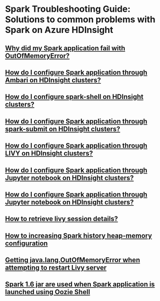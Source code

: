 # Spark Troubleshooting Guide: Solutions to common problems with Spark on Azure HDInsight
## [Why did my Spark application fail with OutOfMemoryError?](spark-application-failure-with-outofmemoryerror.md)
## [How do I configure Spark application through Ambari on HDInsight clusters?](spark-application-configuration-through-ambari.md) 
## [How do I configure spark-shell on HDInsight clusters?](spark-shell-configuration.md)
## [How do I configure Spark application through spark-submit on HDInsight clusters?](spark-application-configuration-through-spark-submit.md)
## [How do I configure Spark application through LIVY on HDInsight clusters?](spark-application-configuration-through-livy.md)
## [How do I configure Spark application through Jupyter notebook on HDInsight clusters?](spark-application-configuration-through-jupyter.md)
## [How do I configure Spark application through Jupyter notebook on HDInsight clusters?](spark-application-configuration-through-jupyter.md)
## [How to retrieve livy session details?](debug-jupyter-livy-spark.md)
## [How to increasing Spark history heap-memory configuration](spark-history-heap-memory-configuration.md)
## [Getting java.lang.OutOfMemoryError when attempting to restart Livy server](spark-livy-nativethread-exhaustion.md)
## [Spark 1.6 jar are used when Spark application is launched using Oozie Shell](spark-oozie-shell-action-launch-error.md)
